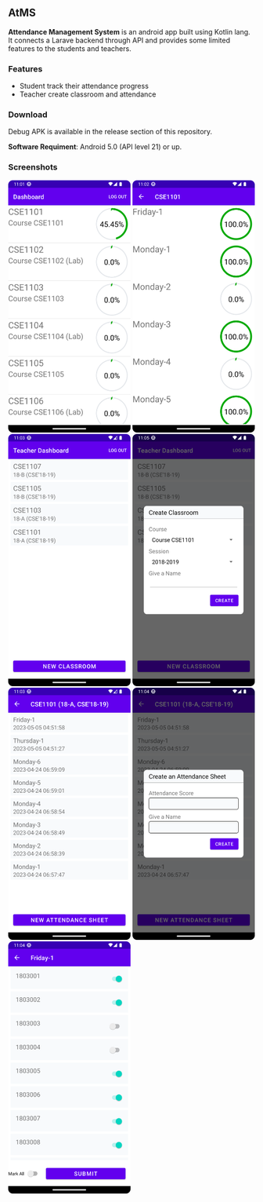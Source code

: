 ## AtMS
__Attendance Management System__ is an android app built using Kotlin lang. It connects a Larave backend through API and provides some limited features to the students and teachers.


### Features
* Student track their attendance progress
* Teacher create classroom and attendance

### Download
Debug APK is available in the release section of this repository. 

__Software Requiment__: Android 5.0 (API level 21) or up.

### Screenshots
<img src="screenshots/Student_Dashboard.png" width="250"/>	<img src="screenshots/Student_Attendance.png" width="250"/>	<img src="screenshots/Teacher_Dashboard.png" width="250"/>	<img src="screenshots/Teacher_Create_Classroom.png" width="250"/>		<img src="screenshots/Teacher_Attendance_Sheets.png" width="250"/>		<img src="screenshots/Teacher_Create_Attendance.png" width="250"/>		<img src="screenshots/Teacher_Take_Attendance.png" width="250"/>	